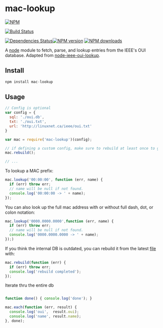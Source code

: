 # mac-lookup

[![NPM](https://nodei.co/npm/mac-lookup.png?downloads=true&downloadRank=true&stars=true)](https://nodei.co/npm/mac-lookup/)

[![Build Status](https://travis-ci.org/scr1p7ed/mac-lookup.svg?branch=master)](https://travis-ci.org/scr1p7ed/mac-lookup)

[![Dependencies Status](https://david-dm.org/scr1p7ed/mac-lookup.svg)](https://david-dm.org/scr1p7ed/mac-lookup)<span class="badge-npmversion"><a href="https://npmjs.org/package/mac-lookup" title="View this project on NPM"><img src="https://img.shields.io/npm/v/mac-lookup.svg" alt="NPM version" /></a></span>
<span class="badge-npmdownloads"><a href="https://npmjs.org/package/mac-lookup" title="View this project on NPM"><img src="https://img.shields.io/npm/dm/mac-lookup.svg" alt="NPM downloads" /></a></span>

A [node](http://nodejs.org)  module to fetch, parse, and lookup entries from the IEEE's OUI database. Adapted from [node-ieee-oui-lookup](https://github.com/mrose17/node-ieee-oui-lookup).



Install
-------

```js
npm install mac-lookup
```


Usage
-----

```js
// Config is optional
var config = {
  sql: './oui.db',
  txt: './oui.txt',
  url: 'http://linuxnet.ca/ieee/oui.txt'
}

var mac = require('mac-lookup')(config);

// if defining a custom config, make sure to rebuild at least once to generate sqlite3 db
mac.rebuild();

// ...
```

To lookup a MAC prefix:
```js
mac.lookup('00:00:00', function (err, name) {
  if (err) throw err;
  // name will be null if not found.
  console.log('00:00:00 -> ' + name);
});
```

You can also look up the full mac address with or without full dash, dot, or colon notation:
```js
mac.lookup('0000.0000.0000',function (err, name) {
  if (err) throw err;
  // name will be null if not found.
  console.log('0000.0000.0000 -> ' + name);
});)
```

If you think the internal DB is outdated, you can rebuild it from the latest [file](http://linuxnet.ca/ieee/oui.txt) with:
```js
mac.rebuild(function (err) {
  if (err) throw err;
  console.log('rebuild completed');
});
```

Iterate thru the entire db
```js

function done() { console.log('done'); }

mac.each(function (err, result) {
  console.log('oui',  result.oui);
  console.log('name', result.name);
}, done);

```
